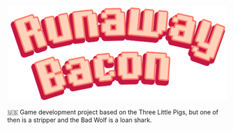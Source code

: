 ![Runaway Bacon](images/RB%20Logo.png)

:us: Game development project based on the Three Little Pigs, but one of then is a stripper and the Bad Wolf is a loan shark.
